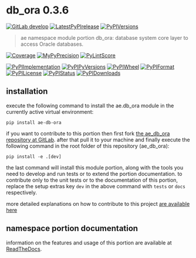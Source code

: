 <!-- THIS FILE IS EXCLUSIVELY MAINTAINED by the project ae V0.2.85 -->
<!-- THIS FILE IS EXCLUSIVELY MAINTAINED by the project aedev_tpl_namespace_root V0.3.6 -->
# db_ora 0.3.6

[![GitLab develop](https://img.shields.io/gitlab/pipeline/ae-group/ae_db_ora/develop?logo=python)](
    https://gitlab.com/ae-group/ae_db_ora)
[![LatestPyPIrelease](
    https://img.shields.io/gitlab/pipeline/ae-group/ae_db_ora/release0.2.6?logo=python)](
    https://gitlab.com/ae-group/ae_db_ora/-/tree/release0.2.6)
[![PyPIVersions](https://img.shields.io/pypi/v/ae_db_ora)](
    https://pypi.org/project/ae-db-ora/#history)

>ae namespace module portion db_ora: database system core layer to access Oracle databases.

[![Coverage](https://ae-group.gitlab.io/ae_db_ora/coverage.svg)](
    https://ae-group.gitlab.io/ae_db_ora/coverage/index.html)
[![MyPyPrecision](https://ae-group.gitlab.io/ae_db_ora/mypy.svg)](
    https://ae-group.gitlab.io/ae_db_ora/lineprecision.txt)
[![PyLintScore](https://ae-group.gitlab.io/ae_db_ora/pylint.svg)](
    https://ae-group.gitlab.io/ae_db_ora/pylint.log)

[![PyPIImplementation](https://img.shields.io/pypi/implementation/ae_db_ora)](
    https://gitlab.com/ae-group/ae_db_ora/)
[![PyPIPyVersions](https://img.shields.io/pypi/pyversions/ae_db_ora)](
    https://gitlab.com/ae-group/ae_db_ora/)
[![PyPIWheel](https://img.shields.io/pypi/wheel/ae_db_ora)](
    https://gitlab.com/ae-group/ae_db_ora/)
[![PyPIFormat](https://img.shields.io/pypi/format/ae_db_ora)](
    https://pypi.org/project/ae-db-ora/)
[![PyPILicense](https://img.shields.io/pypi/l/ae_db_ora)](
    https://gitlab.com/ae-group/ae_db_ora/-/blob/develop/LICENSE.md)
[![PyPIStatus](https://img.shields.io/pypi/status/ae_db_ora)](
    https://libraries.io/pypi/ae-db-ora)
[![PyPIDownloads](https://img.shields.io/pypi/dm/ae_db_ora)](
    https://pypi.org/project/ae-db-ora/#files)


## installation


execute the following command to install the
ae.db_ora module
in the currently active virtual environment:
 
```shell script
pip install ae-db-ora
```

if you want to contribute to this portion then first fork
[the ae_db_ora repository at GitLab](
https://gitlab.com/ae-group/ae_db_ora "ae.db_ora code repository").
after that pull it to your machine and finally execute the
following command in the root folder of this repository
(ae_db_ora):

```shell script
pip install -e .[dev]
```

the last command will install this module portion, along with the tools you need
to develop and run tests or to extend the portion documentation. to contribute only to the unit tests or to the
documentation of this portion, replace the setup extras key `dev` in the above command with `tests` or `docs`
respectively.

more detailed explanations on how to contribute to this project
[are available here](
https://gitlab.com/ae-group/ae_db_ora/-/blob/develop/CONTRIBUTING.rst)


## namespace portion documentation

information on the features and usage of this portion are available at
[ReadTheDocs](
https://ae.readthedocs.io/en/latest/_autosummary/ae.db_ora.html#module-ae.db_ora
"ae_db_ora documentation").

